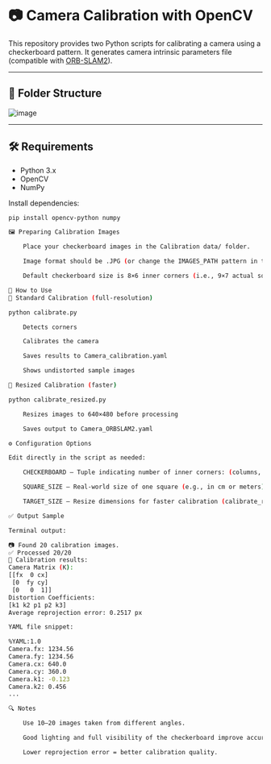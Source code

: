 # 📷 Camera Calibration with OpenCV

This repository provides two Python scripts for calibrating a camera using a checkerboard pattern. 
It generates camera intrinsic parameters file (compatible with [ORB-SLAM2](https://github.com/raulmur/ORB_SLAM2)).

---

## 📁 Folder Structure

![image](https://github.com/user-attachments/assets/abe57d1f-1248-46b2-9aa3-070098833f35)


---

## 🛠️ Requirements

- Python 3.x
- OpenCV
- NumPy

Install dependencies:

```bash
pip install opencv-python numpy

🖼️ Preparing Calibration Images

    Place your checkerboard images in the Calibration data/ folder.

    Image format should be .JPG (or change the IMAGES_PATH pattern in the script).

    Default checkerboard size is 8×6 inner corners (i.e., 9×7 actual squares).

🚀 How to Use
🔹 Standard Calibration (full-resolution)

python calibrate.py

    Detects corners

    Calibrates the camera

    Saves results to Camera_calibration.yaml

    Shows undistorted sample images

🔹 Resized Calibration (faster)

python calibrate_resized.py

    Resizes images to 640×480 before processing

    Saves output to Camera_ORBSLAM2.yaml

⚙️ Configuration Options

Edit directly in the script as needed:

    CHECKERBOARD – Tuple indicating number of inner corners: (columns, rows)

    SQUARE_SIZE – Real-world size of one square (e.g., in cm or meters)

    TARGET_SIZE – Resize dimensions for faster calibration (calibrate_resized.py only)

✅ Output Sample

Terminal output:

📷 Found 20 calibration images.
✅ Processed 20/20
🎯 Calibration results:
Camera Matrix (K):
[[fx  0 cx]
 [0  fy cy]
 [0   0  1]]
Distortion Coefficients:
[k1 k2 p1 p2 k3]
Average reprojection error: 0.2517 px

YAML file snippet:

%YAML:1.0
Camera.fx: 1234.56
Camera.fy: 1234.56
Camera.cx: 640.0
Camera.cy: 360.0
Camera.k1: -0.123
Camera.k2: 0.456
...

🔍 Notes

    Use 10–20 images taken from different angles.

    Good lighting and full visibility of the checkerboard improve accuracy.

    Lower reprojection error = better calibration quality.
